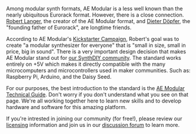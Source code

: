 Among modular synth formats, AE Modular is a less well known than the nearly ubiquitous Eurorack format. However, there is a close connection. [Robert Langer](https://www.tangiblewaves.com/about.html), the creator of the AE Modular format, and [Dieter Döpfer](https://www.soundonsound.com/people/modular-profile-dieter-doepfer), the "founding father of Eurorack", are longtime friends.

According to AE Modular's [Kickstarter Campaign](https://www.kickstarter.com/projects/562102529/ae-modular-a-modular-synthesizer-for-everyone), Robert's goal was to create "a modular synthesizer for everyone" that is "small in size, small in price, big in sound". There is a very important design decision that makes AE Modular stand out for [our SynthDIY community](https://github.com/orgs/clectric-diy/discussions). The standard works entirely on +5V which makes it directly compatible with the many microcomputers and microcontrollers used in maker communities. Such as: Raspberry Pi, Arduino, and the Daisy Seed.

For our purposes, the best introduction to the standard is the [AE Modular Technical Guide](https://wiki.aemodular.com/#/diy/aemodular-technical-guide). Don't worry if you don't understand what you see on that page. We're all working together here to learn new skills and to develop hardware and software for this amazing platform.

If you're intrested in joining our community (for free!), please review our [licensing](Licensing.md) information and join us in our [discussion forum](https://github.com/orgs/clectric-diy/discussions) to learn more.
